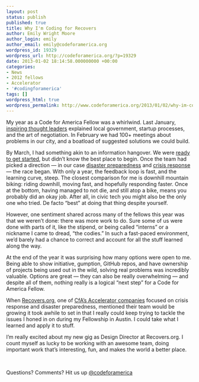 ```yaml
---
layout: post
status: publish
published: true
title: Why I'm Coding for Recovers
author: Emily Wright Moore
author_login: emily
author_email: emily@codeforamerica.org
wordpress_id: 19329
wordpress_url: http://codeforamerica.org/?p=19329
date: 2013-01-02 18:14:58.000000000 +00:00
categories:
- News
- 2012 fellows
- Accelerator
- '#codingforamerica'
tags: []
wordpress_html: true
wordpress_permalink: http://www.codeforamerica.org/2013/01/02/why-im-coding-for-recovers/
---
```


<p>My year as a Code for America Fellow was a whirlwind. Last January, <a href="http://codeforamerica.org/2012/01/11/beta-interventions-in-city-government/" target="_blank">inspiring thought leaders</a> explained local government, startup processes, and the art of negotiation. In February we had 100+ meetings about problems in our city, and a boatload of suggested solutions we could build.</p>
<p>By March, I had something akin to an information hangover. We were <a href="http://codeforamerica.org/2012/04/26/this-is-just-the-beginning/" target="_blank">ready to get started</a>, but didn’t know the best place to begin. Once the team had picked a direction — in our case <a href="http://codeforamerica.org/?cfa_project=prepared-ly" target="_blank">disaster preparedness</a> and <a href="http://codeforamerica.org/2012/11/02/mapping-floods/" target="_blank">crisis response</a> — the race began. With only a year, the feedback loop is fast, and the learning curve, steep. The closest comparison for me is downhill mountain biking: riding downhill, moving fast, and hopefully responding faster. Once at the bottom, having managed to not die, and still atop a bike, means you probably did an okay job. After all, in civic tech you might also be the only one who tried. De facto “best” at doing that thing despite yourself.</p>
<p>However, one sentiment shared across many of the fellows this year was that we weren’t done: there was more work to do. Sure some of us were done with parts of it, like the stipend, or being called “interns” or a nickname I came to dread, “the codies.” In such a fast-paced environment, we’d barely had a chance to correct and account for all the stuff learned along the way.</p>
<p>At the end of the year it was surprising how many options were open to me. Being able to show initiative, gumption, GitHub repos, and have ownership of projects being used out in the wild, solving real problems was incredibly valuable. Options are great — they can also be really overwhelming — and despite all of them, nothing really is a logical “next step” for a Code for America Fellow.</p>
<p>When <a href="http://recovers.org" target="_blank">Recovers.org</a>, one of <a href="http://codeforamerica.org/2012/10/31/recovers-why-were-coding-for-america/" target="_blank">CfA’s Accelerator companies</a> focused on crisis response and disaster preparedness, mentioned their team would be growing it took awhile to set in that I really could keep trying to tackle the issues I honed in on during my Fellowship in Austin. I could take what I learned and apply it to stuff.</p>
<p>I’m really excited about my new gig as Design Director at Recovers.org. I count myself as lucky to be working with an awesome team, doing important work that’s interesting, fun, and makes the world a better place.</p>
<p> </p>
<p>Questions? Comments? Hit us up <a href="http://twitter.com/codeforamerica" target="_blank">@codeforamerica</a></p>
